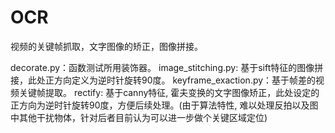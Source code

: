 # OCR
视频的关键帧抓取，文字图像的矫正，图像拼接。

decorate.py：函数测试所用装饰器。
image_stitching.py: 基于sift特征的图像拼接，此处正方向定义为逆时针旋转90度。
keyframe_exaction.py：基于帧差的视频关键帧提取。
rectify: 基于canny特征, 霍夫变换的文字图像矫正，此处设定的正方向为逆时针旋转90度，方便后续处理。(由于算法特性, 难以处理反拍以及图中其他干扰物体，针对后者目前认为可以进一步做个关键区域定位)

